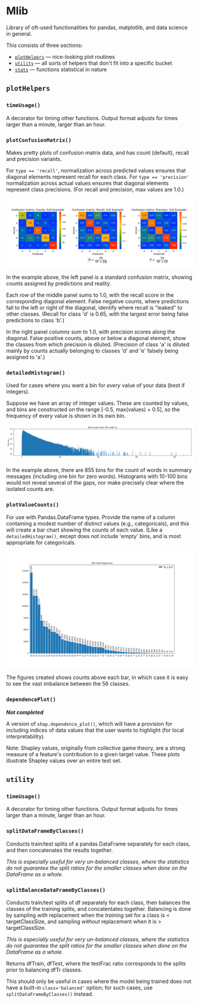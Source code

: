 # Mlib

Library of oft-used functionalities for pandas, matplotlib, and data science in general.

This consists of three sections:

* [`plotHelpers`](#plothelpers) &mdash; nice-looking plot routines
* [`utility`](*utility) &mdash; all sorts of helpers that don't fit into a specific bucket
* [`stats`](*stats) &mdash; functions statistical in nature

## `plotHelpers`

### `timeUsage()`

A decorator for timing other functions.
Output format adjusts for times larger than a minute, larger than an hour.

### `plotConfusionMatrix()`

Makes pretty plots of confusion matrix data, and has count (default), recall and precision variants.

For `type == 'recall'`, normalization across predicted values ensures that diagonal elements represent recall for each class.
For `type == 'precision'` normalization across actual values ensures that diagonal elements represent class precisions.
(For recall and precision, max values are 1.0.)

![](plotHelpers/ConfusionMatrixCombined5x5Example.png)

In the example above, the left panel is a standard confusion matrix, showing counts assigned by predictions and reality.

Each *row* of the middle panel sums to 1.0, with the recall score in the corresponding diagonal element.
False negative counts, where predictions fall to the left or right of the diagonal, identify where recall is "leaked" to other classes. (Recall for class 'd' is 0.65, with the largest error being false predictions to class 'b'.)

In the right panel *columns* sum to 1.0, with precision scores along the diagonal.
False positive counts, above or below a diagonal element, show the classes from which precision is diluted.
(Precision of class 'a' is diluted mainly by counts actually belonging to classes 'd' and 'e' falsely being assigned to 'a'.)

### `detailedHistogram()`

Used for cases where you want a bin for *every* value of your data (best if integers).

Suppose we have an array of integer values.
These are counted by values, and bins are constructed on the range [-0.5, max(values) + 0.5], so the frequency of every value is shown in its own bin.

![](plotHelpers/WordCountsHistWordCountsMax844Mode8.png)

In the example above, there are 855 bins for the count of words in summary messages (including one bin for zero words).
Histograms with 10-100 bins would not reveal several of the gaps, nor make precisely clear where the isolated counts are.

### `plotValueCounts()`

For use with Pandas.DataFrame types.
Provide the name of a column containing a modest number of distinct values (e.g., categoricals), and this will create a bar chart showing the counts of each value. (Like a `detailedHistogram()`, except does not include 'empty' bins, and is most appropriate for categoricals.

![](plotHelpers/ClassFrequencies.png)

The figures created shows counts above each bar, in which case it is easy to see the vast imbalance between the 56 classes.


### `dependencePlot()`

***Not completed***

A version of `shap.dependence_plot()`, which will have a provision for including indices of data values that the user wants to highlight (for local interpretability).

Note: Shapley values, originally from collective game theory, are a strong measure of a feature's contribution to a given target value.
These plots illustrate Shapley values over an entire test set.

## `utility`

### `timeUsage()`

A decorator for timing other functions. Output format adjusts for times
larger than a minute, larger than an hour.

### `splitDataFrameByClasses()`

Conducts train/test splits of a pandas DataFrame separately for each class, and then concatenates the results together.

*This is especially useful for very un-balanced classes, where the statistics do not guarantee the split ratios for the smaller classes when done on the DataFrame as a whole.*

### `splitBalanceDataFrameByClasses()`

Conducts train/test splits of df separately for each class, then balances the classes of the training splits, and concatentates together.
Balancing is done by sampling *with* replacement when the *training* set for a class is < targetClassSize, and sampling *without* replacement when it is > targetClassSize.

*This is especially useful for very un-balanced classes, where the statistics do not guarantee the split ratios for the smaller classes when done on the DataFrame as a whole.*

Returns dfTrain, dfTest, where the testFrac ratio corresponds to the splits prior to balancing dfTr classes.

This should only be useful in cases where the model being trained does not have a built-in `class='balanced'` option; for such cases, use `splitDataFrameByClasses()` instead.

